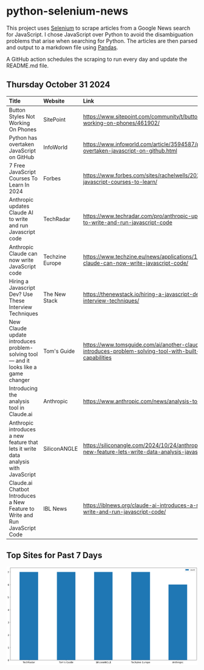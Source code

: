 # python-selenium-news

This project uses [Selenium](https://www.seleniumhq.org/) to scrape articles from a Google News search for JavaScript.
I chose JavaScript over Python to avoid the disambiguation problems that arise when searching for Python.
The articles are then parsed and output to a markdown file using [Pandas](https://pandas.pydata.org/).

A GitHub action schedules the scraping to run every day and update the README.md file.

## Thursday October 31 2024


| Title                                                                                | Website         | Link                                                                                                                     |
|:-------------------------------------------------------------------------------------|:----------------|:-------------------------------------------------------------------------------------------------------------------------|
| Button Styles Not Working On Phones                                                  | SitePoint       | https://www.sitepoint.com/community/t/button-styles-not-working-on-phones/461902/                                        |
| Python has overtaken JavaScript on GitHub                                            | InfoWorld       | https://www.infoworld.com/article/3594587/python-has-overtaken-javascript-on-github.html                                 |
| 7 Free JavaScript Courses To Learn In 2024                                           | Forbes          | https://www.forbes.com/sites/rachelwells/2024/10/30/free-javascript-courses-to-learn/                                    |
| Anthropic updates Claude AI to write and run Javascript code                         | TechRadar       | https://www.techradar.com/pro/anthropic-updates-claude-ai-to-write-and-run-javascript-code                               |
| Anthropic Claude can now write JavaScript code                                       | Techzine Europe | https://www.techzine.eu/news/applications/125620/anthropic-claude-can-now-write-javascript-code/                         |
| Hiring a Javascript Dev? Use These Interview Techniques                              | The New Stack   | https://thenewstack.io/hiring-a-javascript-dev-use-these-interview-techniques/                                           |
| New Claude update introduces problem-solving tool — and it looks like a game changer | Tom's Guide     | https://www.tomsguide.com/ai/another-claude-update-introduces-problem-solving-tool-with-built-in-javascript-capabilities |
| Introducing the analysis tool in Claude.ai                                           | Anthropic       | https://www.anthropic.com/news/analysis-tool                                                                             |
| Anthropic introduces a new feature that lets it write data analysis with JavaScript  | SiliconANGLE    | https://siliconangle.com/2024/10/24/anthropic-releases-new-feature-lets-write-data-analysis-javascript/                  |
| Claude.ai Chatbot Introduces a New Feature to Write and Run JavaScript Code          | IBL News        | https://iblnews.org/claude-ai-introduces-a-new-feature-to-write-and-run-javascript-code/                                 |
## Top Sites for Past 7 Days

![Graph of Top Sites](https://raw.githubusercontent.com/dan-mba/python-selenium-news/main/last-week.png)
